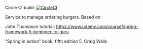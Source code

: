 Circle CI build: 
[![CircleCI](https://circleci.com/gh/pulawskk/dburger.svg?style=svg&circle-token=f2a91fbba51dc6ed45c606b36a0ab88d67f58e3b)](https://app.circleci.com/pipelines/github/pulawskk/dburger)

Service to manage ordering burgers. Based on: 

John Thompson tutorial: 
https://www.udemy.com/course/spring-framework-5-beginner-to-guru

"Spring in action" book, fifth edition 5, Craig Walls

